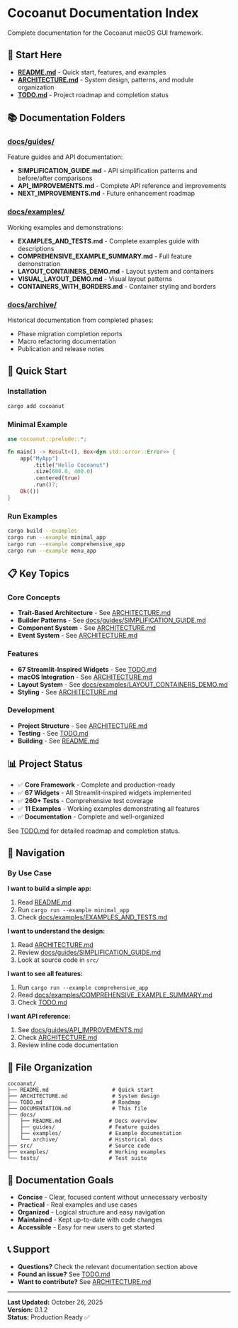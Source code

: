 # Cocoanut Documentation Index

Complete documentation for the Cocoanut macOS GUI framework.

## 📍 Start Here

- **[README.md](README.md)** - Quick start, features, and examples
- **[ARCHITECTURE.md](ARCHITECTURE.md)** - System design, patterns, and module organization
- **[TODO.md](TODO.md)** - Project roadmap and completion status

## 📚 Documentation Folders

### [docs/guides/](docs/guides/)
Feature guides and API documentation:
- **SIMPLIFICATION_GUIDE.md** - API simplification patterns and before/after comparisons
- **API_IMPROVEMENTS.md** - Complete API reference and improvements
- **NEXT_IMPROVEMENTS.md** - Future enhancement roadmap

### [docs/examples/](docs/examples/)
Working examples and demonstrations:
- **EXAMPLES_AND_TESTS.md** - Complete examples guide with descriptions
- **COMPREHENSIVE_EXAMPLE_SUMMARY.md** - Full feature demonstration
- **LAYOUT_CONTAINERS_DEMO.md** - Layout system and containers
- **VISUAL_LAYOUT_DEMO.md** - Visual layout patterns
- **CONTAINERS_WITH_BORDERS.md** - Container styling and borders

### [docs/archive/](docs/archive/)
Historical documentation from completed phases:
- Phase migration completion reports
- Macro refactoring documentation
- Publication and release notes

## 🚀 Quick Start

### Installation
```bash
cargo add cocoanut
```

### Minimal Example
```rust
use cocoanut::prelude::*;

fn main() -> Result<(), Box<dyn std::error::Error>> {
    app("MyApp")
        .title("Hello Cocoanut")
        .size(600.0, 400.0)
        .centered(true)
        .run()?;
    Ok(())
}
```

### Run Examples
```bash
cargo build --examples
cargo run --example minimal_app
cargo run --example comprehensive_app
cargo run --example menu_app
```

## 📋 Key Topics

### Core Concepts
- **Trait-Based Architecture** - See [ARCHITECTURE.md](ARCHITECTURE.md#trait-based-architecture)
- **Builder Patterns** - See [docs/guides/SIMPLIFICATION_GUIDE.md](docs/guides/SIMPLIFICATION_GUIDE.md)
- **Component System** - See [ARCHITECTURE.md](ARCHITECTURE.md#gui-components)
- **Event System** - See [ARCHITECTURE.md](ARCHITECTURE.md#event-system)

### Features
- **67 Streamlit-Inspired Widgets** - See [TODO.md](TODO.md#streamlit-migration-complete)
- **macOS Integration** - See [ARCHITECTURE.md](ARCHITECTURE.md#macos-features)
- **Layout System** - See [docs/examples/LAYOUT_CONTAINERS_DEMO.md](docs/examples/LAYOUT_CONTAINERS_DEMO.md)
- **Styling** - See [ARCHITECTURE.md](ARCHITECTURE.md#styling-system)

### Development
- **Project Structure** - See [ARCHITECTURE.md](ARCHITECTURE.md#module-organization)
- **Testing** - See [TODO.md](TODO.md#testing)
- **Building** - See [README.md](README.md#building)

## 📊 Project Status

- ✅ **Core Framework** - Complete and production-ready
- ✅ **67 Widgets** - All Streamlit-inspired widgets implemented
- ✅ **260+ Tests** - Comprehensive test coverage
- ✅ **11 Examples** - Working examples demonstrating all features
- ✅ **Documentation** - Complete and well-organized

See [TODO.md](TODO.md) for detailed roadmap and completion status.

## 🔗 Navigation

### By Use Case

**I want to build a simple app:**
1. Read [README.md](README.md)
2. Run `cargo run --example minimal_app`
3. Check [docs/examples/EXAMPLES_AND_TESTS.md](docs/examples/EXAMPLES_AND_TESTS.md)

**I want to understand the design:**
1. Read [ARCHITECTURE.md](ARCHITECTURE.md)
2. Review [docs/guides/SIMPLIFICATION_GUIDE.md](docs/guides/SIMPLIFICATION_GUIDE.md)
3. Look at source code in `src/`

**I want to see all features:**
1. Run `cargo run --example comprehensive_app`
2. Read [docs/examples/COMPREHENSIVE_EXAMPLE_SUMMARY.md](docs/examples/COMPREHENSIVE_EXAMPLE_SUMMARY.md)
3. Check [TODO.md](TODO.md#features)

**I want API reference:**
1. See [docs/guides/API_IMPROVEMENTS.md](docs/guides/API_IMPROVEMENTS.md)
2. Check [ARCHITECTURE.md](ARCHITECTURE.md)
3. Review inline code documentation

## 📁 File Organization

```
cocoanut/
├── README.md                    # Quick start
├── ARCHITECTURE.md              # System design
├── TODO.md                      # Roadmap
├── DOCUMENTATION.md             # This file
├── docs/
│   ├── README.md               # Docs overview
│   ├── guides/                 # Feature guides
│   ├── examples/               # Example documentation
│   └── archive/                # Historical docs
├── src/                        # Source code
├── examples/                   # Working examples
└── tests/                      # Test suite
```

## 🎯 Documentation Goals

- **Concise** - Clear, focused content without unnecessary verbosity
- **Practical** - Real examples and use cases
- **Organized** - Logical structure and easy navigation
- **Maintained** - Kept up-to-date with code changes
- **Accessible** - Easy for new users to get started

## 📞 Support

- **Questions?** Check the relevant documentation section above
- **Found an issue?** See [TODO.md](TODO.md#known-issues)
- **Want to contribute?** See [ARCHITECTURE.md](ARCHITECTURE.md#contributing)

---

**Last Updated:** October 26, 2025  
**Version:** 0.1.2  
**Status:** Production Ready ✅
